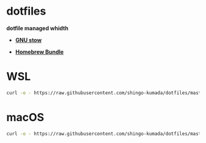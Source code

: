# dotfiles

**dotfile managed whidth**

- **[GNU stow](https://www.gnu.org/software/stow/)**

- **[Homebrew Bundle](https://github.com/Homebrew/homebrew-bundle)**

# WSL
```sh
curl -o - https://raw.githubusercontent.com/shingo-kumada/dotfiles/master/packages/cli/scripts/wsl_build | sh
```
# macOS
```sh
curl -o - https://raw.githubusercontent.com/shingo-kumada/dotfiles/master/packages/cli/scripts/mac_build | sh
```
